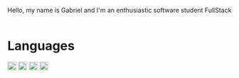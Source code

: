 Hello, my name is Gabriel and I'm an enthusiastic software student FullStack
<br>
<br>

<h1>Languages </h1>
<img src="https://img.shields.io/badge/HTML-%20?style=flat-square&logo=html5&logoColor=white&color=700f0a" height="20px">
<img src="https://img.shields.io/badge/CSS3-%20?style=flat-square&logo=css3&logoColor=white&color=4e0b1e" height="20px">
<img src="https://img.shields.io/badge/PYTHON-%20?style=flat-square&logo=python&logoColor=white&color=130342" height="20px">
<img src="https://th.bing.com/th/id/OIP.9jAkFPGpe5YO-8RM0Le_XgHaIa?w=157&h=180&c=7&r=0&o=5&pid=1.7" height="20px">


